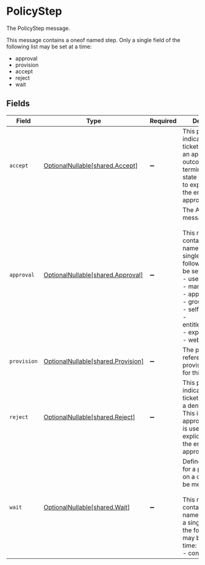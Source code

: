 # PolicyStep

The PolicyStep message.

This message contains a oneof named step. Only a single field of the following list may be set at a time:
  - approval
  - provision
  - accept
  - reject
  - wait



## Fields

| Field                                                                                                                                                                                                                                    | Type                                                                                                                                                                                                                                     | Required                                                                                                                                                                                                                                 | Description                                                                                                                                                                                                                              |
| ---------------------------------------------------------------------------------------------------------------------------------------------------------------------------------------------------------------------------------------- | ---------------------------------------------------------------------------------------------------------------------------------------------------------------------------------------------------------------------------------------- | ---------------------------------------------------------------------------------------------------------------------------------------------------------------------------------------------------------------------------------------- | ---------------------------------------------------------------------------------------------------------------------------------------------------------------------------------------------------------------------------------------- |
| `accept`                                                                                                                                                                                                                                 | [OptionalNullable[shared.Accept]](../../models/shared/accept.md)                                                                                                                                                                         | :heavy_minus_sign:                                                                                                                                                                                                                       | This policy step indicates that a ticket should have an approved outcome. This is a terminal approval state and is used to explicitly define the end of approval steps.                                                                  |
| `approval`                                                                                                                                                                                                                               | [OptionalNullable[shared.Approval]](../../models/shared/approval.md)                                                                                                                                                                     | :heavy_minus_sign:                                                                                                                                                                                                                       | The Approval message.<br/><br/>This message contains a oneof named typ. Only a single field of the following list may be set at a time:<br/>  - users<br/>  - manager<br/>  - appOwners<br/>  - group<br/>  - self<br/>  - entitlementOwners<br/>  - expression<br/>  - webhook<br/> |
| `provision`                                                                                                                                                                                                                              | [OptionalNullable[shared.Provision]](../../models/shared/provision.md)                                                                                                                                                                   | :heavy_minus_sign:                                                                                                                                                                                                                       | The provision step references a provision policy for this step.                                                                                                                                                                          |
| `reject`                                                                                                                                                                                                                                 | [OptionalNullable[shared.Reject]](../../models/shared/reject.md)                                                                                                                                                                         | :heavy_minus_sign:                                                                                                                                                                                                                       | This policy step indicates that a ticket should have a denied outcome. This is a terminal approval state and is used to explicitly define the end of approval steps.                                                                     |
| `wait`                                                                                                                                                                                                                                   | [OptionalNullable[shared.Wait]](../../models/shared/wait.md)                                                                                                                                                                             | :heavy_minus_sign:                                                                                                                                                                                                                       | Define a Wait step for a policy to wait on a condition to be met.<br/><br/>This message contains a oneof named until. Only a single field of the following list may be set at a time:<br/>  - condition<br/>                             |